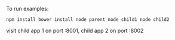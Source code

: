 To run examples:

`
npm install
bower install
node parent
node child1
node child2
`

visit  child app 1 on port :8001, child app 2 on port :8002
